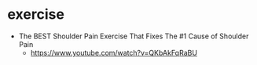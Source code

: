 # exercise
* The BEST Shoulder Pain Exercise That Fixes The #1 Cause of Shoulder Pain
  * https://www.youtube.com/watch?v=QKbAkFqRaBU
